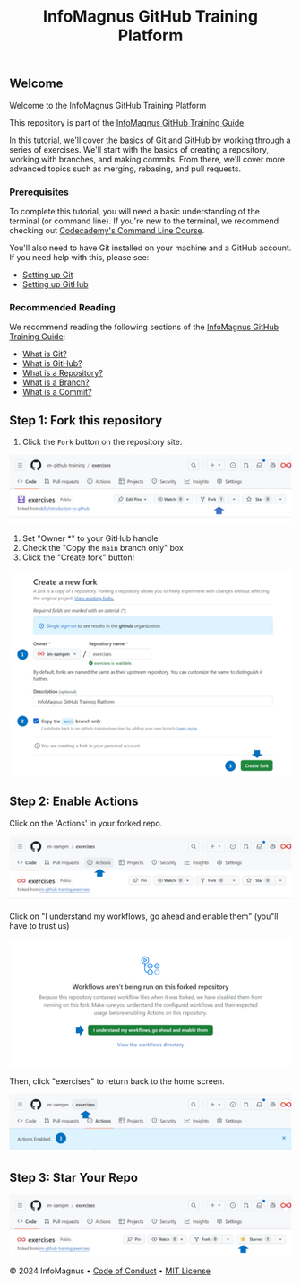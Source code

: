 <header>

# InfoMagnus GitHub Training Platform

</header>

## Welcome

Welcome to the InfoMagnus GitHub Training Platform

This repository is part of the [InfoMagnus GitHub Training Guide](https://im-github-training.github.io/).

<!-- Write an introductory paragraph for this turtorial -->

In this tutorial, we'll cover the basics of Git and GitHub by working through a series of exercises.  We'll start with the basics of creating a repository, working with branches, and making commits.  From there, we'll cover more advanced topics such as merging, rebasing, and pull requests.

### Prerequisites

To complete this tutorial, you will need a basic understanding of the terminal (or command line).  If you're new to the terminal, we recommend checking out [Codecademy's Command Line Course](https://www.codecademy.com/learn/learn-the-command-line).

You'll also need to have Git installed on your machine and a GitHub account.  If you need help with this, please see:

* [Setting up Git]()
* [Setting up GitHub]()

### Recommended Reading

We recommend reading the following sections of the [InfoMagnus GitHub Training Guide](https://im-github-training.github.io/):

* [What is Git?](https://im-github-training.github.io/#/./docs/basic/git/what-is-git)
* [What is GitHub?](https://im-github-training.github.io/#/./docs/basic/github/what-is-github)
* [What is a Repository?](https://im-github-training.github.io/#/./docs/basic/git/repositories)
* [What is a Branch?](https://im-github-training.github.io/#/./docs/basic/git/branches)
* [What is a Commit?](https://im-github-training.github.io/#/./docs/basic/git/commits)

## Step 1: Fork this repository

1. Click the `Fork` button on the repository site.

![Image 1](./images/image.png)

1. Set "Owner *" to your GitHub handle
1. Check the "Copy the `main` branch only" box
1. Click the "Create fork" button!

![Image 1](./images/image-1.png)

## Step 2: Enable Actions

Click on the 'Actions' in your forked repo.

![Image 1](./images/image-2.png)

Click on "I understand my workflows, go ahead and enable them" (you"ll have to trust us)

![Image 1](./images/image-3.png)

Then, click "exercises" to return back to the home screen.

![Image 1](./images/image-5.png)

## Step 3: Star Your Repo

![Image 1](./images/image-7.png)

<footer>

&copy; 2024 InfoMagnus &bull; [Code of Conduct](https://www.contributor-covenant.org/version/2/1/code_of_conduct/code_of_conduct.md) &bull; [MIT License](https://gh.io/mit)

</footer>
